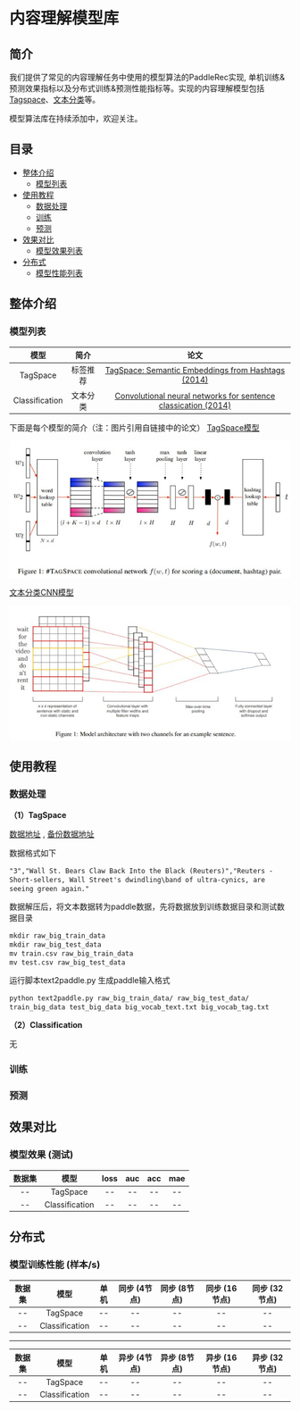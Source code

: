# 内容理解模型库

## 简介
我们提供了常见的内容理解任务中使用的模型算法的PaddleRec实现, 单机训练&预测效果指标以及分布式训练&预测性能指标等。实现的内容理解模型包括 [Tagspace](tagspace)、[文本分类](classification)等。

模型算法库在持续添加中，欢迎关注。

## 目录
* [整体介绍](#整体介绍)
    * [模型列表](#内容理解模型列表)
* [使用教程](#使用教程)
    * [数据处理](#数据处理)
    * [训练](#训练)
    * [预测](#预测)
* [效果对比](#效果对比)
    * [模型效果列表](#模型效果列表)
* [分布式](#分布式)
    * [模型性能列表](#模型性能列表)

## 整体介绍
### 模型列表

|       模型        |       简介        |       论文        |
| :------------------: | :--------------------: | :---------: |
| TagSpace | 标签推荐 | [TagSpace: Semantic Embeddings from Hashtags (2014)](https://research.fb.com/publications/tagspace-semantic-embeddings-from-hashtags/) |
| Classification | 文本分类 | [Convolutional neural networks for sentence classication (2014)](https://www.aclweb.org/anthology/D14-1181.pdf) |

下面是每个模型的简介（注：图片引用自链接中的论文）
[TagSpace模型](https://research.fb.com/publications/tagspace-semantic-embeddings-from-hashtags)
<p align="center">
<img align="center" src="../../doc/imgs/tagspace.png">
<p>

[文本分类CNN模型](https://www.aclweb.org/anthology/D14-1181.pdf)
<p align="center">
<img align="center" src="../../doc/imgs/cnn-ckim2014.png">
<p>

## 使用教程
### 数据处理

**（1）TagSpace**

[数据地址](https://github.com/mhjabreel/CharCNN/tree/master/data/) , [备份数据地址](https://paddle-tagspace.bj.bcebos.com/data.tar)
 
数据格式如下
```
"3","Wall St. Bears Claw Back Into the Black (Reuters)","Reuters - Short-sellers, Wall Street's dwindling\band of ultra-cynics, are seeing green again."
```

数据解压后，将文本数据转为paddle数据，先将数据放到训练数据目录和测试数据目录

```
mkdir raw_big_train_data
mkdir raw_big_test_data
mv train.csv raw_big_train_data
mv test.csv raw_big_test_data
```

运行脚本text2paddle.py 生成paddle输入格式

```
python text2paddle.py raw_big_train_data/ raw_big_test_data/ train_big_data test_big_data big_vocab_text.txt big_vocab_tag.txt
```

**（2）Classification**

无

### 训练
### 预测

## 效果对比
### 模型效果 (测试)

|       数据集        |       模型       |       loss        |       auc          |       acc         |       mae          |
| :------------------: | :--------------------: | :---------: |:---------: | :---------: |:---------: |
|       --        |       TagSpace       |       --        |       --          |       --          |       --          |
|       --        |       Classification       |       --        |       --          |       --          |       --          |


## 分布式
### 模型训练性能 (样本/s)
|       数据集        |       模型       |       单机        |       同步 (4节点)          |       同步 (8节点)          |  同步 (16节点)          |  同步 (32节点)          |
| :------------------: | :--------------------: | :---------: |:---------: |:---------: |:---------: |:---------: |
|       --        |       TagSpace       |       --        |       --          |       --          |  --          |  --          |
|       --        |       Classification       |       --        |       --          |       --          |   --          |   --          |


----

|       数据集        |       模型       |       单机        |       异步 (4节点)          |       异步 (8节点)          |  异步 (16节点)          |  异步 (32节点)          |
| :------------------: | :--------------------: | :---------: |:---------: |:---------: |:---------: |:---------: |
|       --        |       TagSpace       |       --        |       --          |       --          |  --          |  --          |
|       --        |       Classification       |       --        |       --          |       --          |   --          |   --          |
